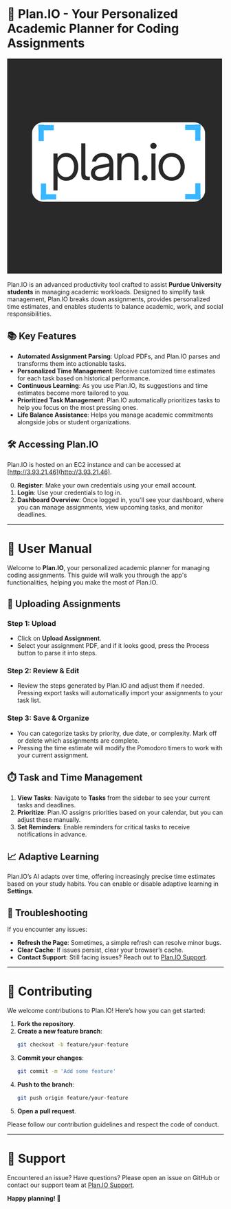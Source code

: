 # 🚀 Plan.IO - Your Personalized Academic Planner for Coding Assignments

![Plan.IO Banner](dev\front\plan.io\src\assets\logo_banner2.png)

Plan.IO is an advanced productivity tool crafted to assist **Purdue University students** in managing academic workloads. Designed to simplify task management, Plan.IO breaks down assignments, provides personalized time estimates, and enables students to balance academic, work, and social responsibilities.

## 📚 Key Features

- **Automated Assignment Parsing**: Upload PDFs, and Plan.IO parses and transforms them into actionable tasks.
- **Personalized Time Management**: Receive customized time estimates for each task based on historical performance.
- **Continuous Learning**: As you use Plan.IO, its suggestions and time estimates become more tailored to you.
- **Prioritized Task Management**: Plan.IO automatically prioritizes tasks to help you focus on the most pressing ones.
- **Life Balance Assistance**: Helps you manage academic commitments alongside jobs or student organizations.

## 🛠️ Accessing Plan.IO

Plan.IO is hosted on an EC2 instance and can be accessed at [http://3.93.21.46](http://3.93.21.46).

0. **Register**: Make your own credentials using your email account.
1. **Login**: Use your credentials to log in.
2. **Dashboard Overview**: Once logged in, you'll see your dashboard, where you can manage assignments, view upcoming tasks, and monitor deadlines.

---

# 📝 User Manual

Welcome to **Plan.IO**, your personalized academic planner for managing coding assignments. This guide will walk you through the app's functionalities, helping you make the most of Plan.IO.

## 📂 Uploading Assignments

### Step 1: Upload
   - Click on **Upload Assignment**.
   - Select your assignment PDF, and if it looks good, press the Process button to parse it into steps.
   
### Step 2: Review & Edit
   - Review the steps generated by Plan.IO and adjust them if needed. Pressing export tasks will automatically import your assignments to your task list.
   
### Step 3: Save & Organize
   - You can categorize tasks by priority, due date, or complexity. Mark off or delete which assignments are complete.
   - Pressing the time estimate will modify the Pomodoro timers to work with your current assignment.

## ⏱️ Task and Time Management

1. **View Tasks**: Navigate to **Tasks** from the sidebar to see your current tasks and deadlines.
2. **Prioritize**: Plan.IO assigns priorities based on your calendar, but you can adjust these manually.
3. **Set Reminders**: Enable reminders for critical tasks to receive notifications in advance.

## 📈 Adaptive Learning

Plan.IO’s AI adapts over time, offering increasingly precise time estimates based on your study habits. You can enable or disable adaptive learning in **Settings**.

## 🚩 Troubleshooting

If you encounter any issues:
- **Refresh the Page**: Sometimes, a simple refresh can resolve minor bugs.
- **Clear Cache**: If issues persist, clear your browser’s cache.
- **Contact Support**: Still facing issues? Reach out to [Plan.IO Support](mailto:support@plan.io).

---

# 🌟 Contributing

We welcome contributions to Plan.IO! Here’s how you can get started:

1. **Fork the repository**.
2. **Create a new feature branch**:
    ```bash
    git checkout -b feature/your-feature
    ```
3. **Commit your changes**:
    ```bash
    git commit -m 'Add some feature'
    ```
4. **Push to the branch**:
    ```bash
    git push origin feature/your-feature
    ```
5. **Open a pull request**.

Please follow our contribution guidelines and respect the code of conduct.

---

# 🚨 Support

Encountered an issue? Have questions? Please open an issue on GitHub or contact our support team at [Plan.IO Support](mailto:support@plan.io).

**Happy planning! 🎉**
